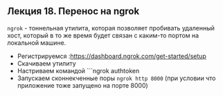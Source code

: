 ## Лекция 18. Перенос на ngrok

```ngrok``` - тоннельная утилита, которая позволяет пробивать удаленный хост, который в то же время будет связан с каким-то портом на локальной машине.

* Регистрируемся :https://dashboard.ngrok.com/get-started/setup
* Скачиваем утилиту
* Настриваем командой ```ngrok authtoken <token>
* Запускаем сконнекченные поры ```ngrok http 8000``` (при условии что приложение тоже запущено на порте 8000)